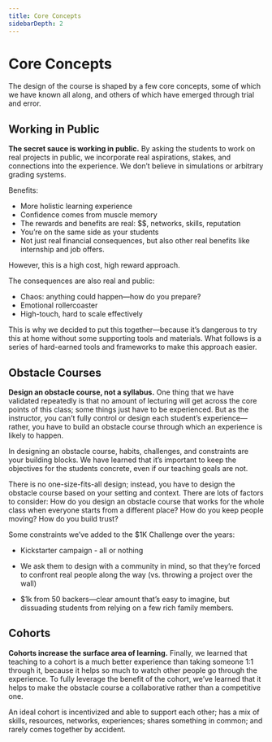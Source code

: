 ```yaml
---
title: Core Concepts
sidebarDepth: 2
---
```


# Core Concepts

The design of the course is shaped by a few core concepts, some of which we have known all along, and others of which have emerged through trial and error.

## Working in Public

**The secret sauce is working in public.**  By asking the students to work on real projects in public, we incorporate real aspirations, stakes, and connections into the experience. We don’t believe in simulations or arbitrary grading systems.

Benefits:

- More holistic learning experience
- Confidence comes from muscle memory
- The rewards and benefits are real: $$, networks, skills, reputation
- You’re on the same side as your students
- Not just real financial consequences, but also other real benefits like internship and job offers.

However, this is a high cost, high reward approach.

The consequences are also real and public:

- Chaos: anything could happen—how do you prepare?
- Emotional rollercoaster
- High-touch, hard to scale effectively

This is why we decided to put this together—because it’s dangerous to try this at home without some supporting tools and materials. What follows is a series of hard-earned tools and frameworks to make this approach easier.

## Obstacle Courses

**Design an obstacle course, not a syllabus.** One thing that we have validated repeatedly is that no amount of lecturing will get across the core points of this class; some things just have to be experienced. But as the instructor, you can’t fully control or design each student’s experience—rather, you have to build an obstacle course through which an experience is likely to happen.

In designing an obstacle course, habits, challenges, and constraints are your building blocks. We have learned that it’s important to keep the objectives for the students concrete, even if our teaching goals are not.

There is no one-size-fits-all design; instead, you have to design the obstacle course based on your setting and context. There are lots of factors to consider: How do you design an obstacle course that works for the whole class when everyone starts from a different place? How do you keep people moving? How do you build trust?

Some constraints we’ve added to the $1K Challenge over the years:

* Kickstarter campaign - all or nothing

* We ask them to design with a community in mind, so that they’re forced to confront real people along the way (vs. throwing a project over the wall)

* $1k from 50 backers—clear amount that’s easy to imagine, but dissuading students from relying on a few rich family members.

## Cohorts

**Cohorts increase the surface area of learning.** Finally, we learned that teaching to a cohort is a much better experience than taking someone 1:1 through it, because it helps so much to watch other people go through the experience. To fully leverage the benefit of the cohort, we’ve learned that it helps to make the obstacle course a collaborative rather than a competitive one.

An ideal cohort is incentivized and able to support each other; has a mix of skills, resources, networks, experiences; shares something in common; and rarely comes together by accident.
